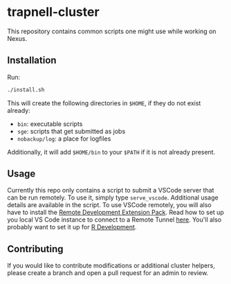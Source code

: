 # trapnell-cluster
This repository contains common scripts one might use while working on Nexus.

## Installation
Run:
```sh
./install.sh
```

This will create the following directories in `$HOME`, if they do not exist already:
- `bin`: executable scripts
- `sge`: scripts that get submitted as jobs
- `nobackup/log`: a place for logfiles

Additionally, it will add `$HOME/bin` to your `$PATH` if it is not already present.

## Usage
Currently this repo only contains a script to submit a VSCode server that can be run remotely. To use it, simply type `serve_vscode`. Additional usage details are available in the script. To use VSCode remotely, you will also have to install the [Remote Development Extension Pack](https://marketplace.visualstudio.com/items?itemName=ms-vscode-remote.vscode-remote-extensionpack). Read how to set up you local VS Code instance to connect to a Remote Tunnel [here](https://code.visualstudio.com/docs/remote/tunnels#_remote-tunnels-extension). You'll also probably want to set it up for [R Development](https://code.visualstudio.com/docs/languages/r).

## Contributing
If you would like to contribute modifications or additional cluster helpers, please create a branch and open a pull request for an admin to review.
